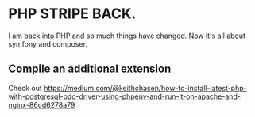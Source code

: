 # PHP STRIPE BACK.

I am back into PHP and so much things have changed. Now it's all about symfony and composer.

## Compile an additional extension

Check out https://medium.com/@keithchasen/how-to-install-latest-php-with-postgresql-pdo-driver-using-phpenv-and-run-it-on-apache-and-nginx-86cd6278a79
